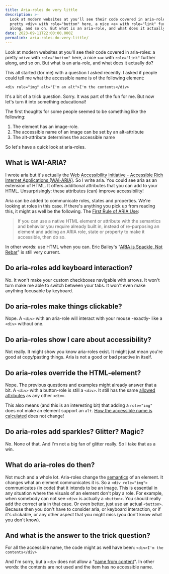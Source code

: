 ```yaml
---
title: Aria-roles do very little
description: >-
  Look at modern websites at you'll see their code covered in aria-roles: a
  pretty <div> with role="button" here, a nice <a> with role="link" further
  along, and so on. But what is an aria-role, and what does it actually do?
date: 2023-09-11T22:00:00.000Z
permalink: aria-roles-do-very-little/
---
```


Look at modern websites at you'll see their code covered in aria-roles: a pretty `<div>` with `role="button"` here, a nice `<a>` with `role="link"` further along, and so on. But what is an aria-role, and what does it actually do?

This all started (for me) with a question I asked recently. I asked if people could tell me what the accessible name is of the following element:

`<div role="img" alt="I'm an alt">I'm the contents</div>`

It's a bit of a trick question. Sorry. It was part of the fun for me. But now let's turn it into something educational!

The first thoughts for some people seemed to be something like the following:

1. The element has an image-role.
2. The accessible name of an image can be set by an alt-attribute
3. The alt-attribute determines the accessible name

So let's have a quick look at aria-roles.

## What is WAI-ARIA?

I wrote aria but it's actually the [Web Accessibility Initiative - Accessible Rich Internet Applications (WAI-ARIA)](https://www.w3.org/TR/wai-aria-1.2/). So I write aria.
You could see aria as an extension of HTML. It offers additional attributes that you can add to your HTML. Unsurprisingly: these attributes (can) improve accessibility!

Aria can be added to communicate roles, states and properties. We're looking at roles in this case. If there's anything you pick up from reading this, it might as well be the following. The [First Rule of ARIA Use](https://www.w3.org/TR/using-aria/#firstrule):

> If you can use a native HTML element or attribute with the semantics and behavior you require already built in, instead of re-purposing an element and adding an ARIA role, state or property to make it accessible, then do so.

In other words: use HTML when you can. Eric Bailey's "[ARIA is Spackle, Not Rebar](https://css-tricks.com/aria-spackle-not-rebar/)" is still very current.

## Do aria-roles add keyboard interaction?

No. It won't make your custom checkboxes navigable with arrows. It won't turn make me able to switch between your tabs. It won't even make anything focusable by keyboard.

## Do aria-roles make things clickable?

Nope. A `<div>` with an aria-role will interact with your mouse -exactly- like a `<div>` without one.

## Do aria-roles show I care about accessibility?

Not really. It might show you know aria-roles exist. It might just mean you're good at copy/pasting things. Aria is not a good or bad practive in itself.

## Do aria-roles override the HTML-element?

Nope. The previous questions and examples might already answer that a bit. A `<div>` with a button-role is still a `<div>`.  It still has the same [allowed attributes](https://html.spec.whatwg.org/multipage/grouping-content.html#the-div-element) as any other `<div>`.

This also means (and this is an interesting bit) that adding a `role="img"` does not make an element support an `alt`.  [How the accessible name is calculated](https://www.erikkroes.nl/blog/anchor-link/#how-is-the-accessible-name-calculated) does not change!

## Do aria-roles add sparkles? Glitter? Magic?

No. None of that. And I'm not a big fan of glitter really. So I take that as a win.

## What do aria-roles do then?

Not much and a whole lot. Aria-roles change the [semantics](https://www.erikkroes.nl/blog/semantics-what-does-it-mean/) of an element. It changes what an element communicates it is.
So a `<div role="img">` communicates (in code) that it intends to be an image. This is essential in any situation where the visuals of an element don't play a role. For example, when somebody can not see `<div>` is actually a `<button>`. You should really add the correct aria in that case. Or even better, just use an actual `<button>`. Because then you don't have to consider aria, or keyboard interaction, or if it's clickable, or any other aspect that you might miss (you don't know what you don't know).

## And what is the answer to the trick question?

For all the accessible name, the code might as well have been:
`<div>I'm the contents</div>`

And I'm sorry, but a `<div` does not allow a "[name from content](https://www.w3.org/TR/accname-1.2/#step2F)". In other words: the contents are not used and the item has no accessible name.
